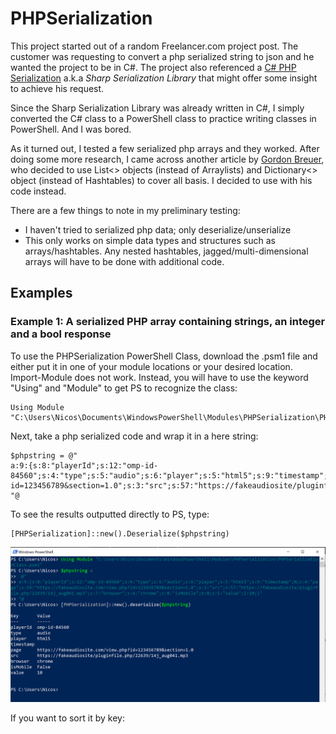 # PHPSerialization

This project started out of a random Freelancer.com project post. The customer was requesting to convert a php serialized string to json and he wanted the project to be in C#. The project also referenced a [C# PHP Serialization](https://sourceforge.net/projects/csphpserial/) a.k.a *Sharp Serialization Library* that might offer some insight to achieve his request. 

Since the Sharp Serialization Library was already written in C#, I simply converted the C# class to a PowerShell class to practice writing classes in PowerShell. And I was bored. 

As it turned out, I tested a few serialized php arrays and they worked. After doing some more research, I came across another article by [Gordon Breuer](https://gordon-breuer.de/unknown/2011/05/04/php-un-serialize-with-c.html), who decided to use List<> objects (instead of Arraylists) and Dictionary<> object (instead of Hashtables) to cover all basis. I decided to use with his code instead. 

There are a few things to note in my preliminary testing:
 * I haven't tried to serialized php data; only deserialize/unserialize 
 * This only works on simple data types and structures such as arrays/hashtables. Any nested hashtables, jagged/multi-dimensional arrays will have to be done with additional code. 

## Examples 

### Example 1: A serialized PHP array containing strings, an integer and a bool response
To use the PHPSerialization PowerShell Class, download the .psm1 file and either put it in one of your module locations or your desired location. Import-Module does not work. Instead, you will have to use the keyword "Using" and "Module" to get PS to recognize the class:

```
Using Module "C:\Users\Nicos\Documents\WindowsPowerShell\Modules\PHPSerialization\PHPSerializationClass.psm1"
```

Next, take a php serialized code and wrap it in a here string:

```
$phpstring = @"
a:9:{s:8:"playerId";s:12:"omp-id-84560";s:4:"type";s:5:"audio";s:6:"player";s:5:"html5";s:9:"timestamp";N;s:4:"page";s:59:"https://fakeaudiosite.com/view.php?id=123456789&section=1.0";s:3:"src";s:57:"https://fakeaudiosite/pluginfile.php/22639/14j_aug041.mp3";s:7:"browser";s:6:"chrome";s:8:"isMobile";b:0;s:5:"value";i:10;}"
"@
```

To see the results outputted directly to PS, type:

```
[PHPSerialization]::new().Deserialize($phpstring) 
```
![](/images/Results1.PNG)

If you want to sort it by key:

```
      

